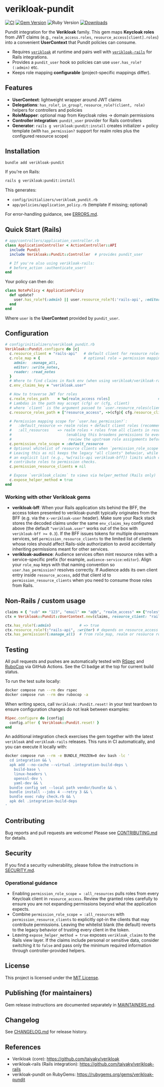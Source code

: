 # verikloak-pundit

[![CI](https://github.com/taiyaky/verikloak-pundit/actions/workflows/ci.yml/badge.svg?branch=main)](https://github.com/taiyaky/verikloak-pundit/actions/workflows/ci.yml)
[![Gem Version](https://img.shields.io/gem/v/verikloak-pundit)](https://rubygems.org/gems/verikloak-pundit)
![Ruby Version](https://img.shields.io/badge/ruby-%3E%3D%203.1-blue)
[![Downloads](https://img.shields.io/gem/dt/verikloak-pundit)](https://rubygems.org/gems/verikloak-pundit)

Pundit integration for the **Verikloak** family. This gem maps **Keycloak roles** from JWT claims (e.g., `realm_access.roles`, `resource_access[client].roles`) into a convenient **UserContext** that Pundit policies can consume.

- Requires [`verikloak`](https://rubygems.org/gems/verikloak) at runtime and pairs well with [`verikloak-rails`](https://rubygems.org/gems/verikloak-rails) for Rails integrations.
- Provides a `pundit_user` hook so policies can use `user.has_role?(:admin)` etc.
- Keeps role mapping **configurable** (project-specific mappings differ).

## Features

- **UserContext**: lightweight wrapper around JWT claims
- **Delegations**: `has_role?`, `in_group?`, `resource_role?(client, role)` helpers for controllers and policies
- **RoleMapper**: optional map from Keycloak roles → domain permissions
- **Controller integration**: `pundit_user` provider for Rails controllers
- **Generator**: `rails g verikloak:pundit:install` creates initializer + policy template (with `has_permission?` support for realm roles plus the configured resource scope)

## Installation

```bash
bundle add verikloak-pundit
```

If you're on Rails:

```bash
rails g verikloak:pundit:install
```

This generates:

- `config/initializers/verikloak_pundit.rb`
- `app/policies/application_policy.rb` (template if missing; optional)

For error-handling guidance, see [ERRORS.md](ERRORS.md).

## Quick Start (Rails)

```ruby
# app/controllers/application_controller.rb
class ApplicationController < ActionController::API
  include Pundit
  include Verikloak::Pundit::Controller  # provides pundit_user

  # If you're also using verikloak-rails:
  # before_action :authenticate_user!
end
```

Your policy can then do:

```ruby
class NotePolicy < ApplicationPolicy
  def update?
    user.has_role?(:admin) || user.resource_role?(:'rails-api', :editor)
  end
end
```

Where `user` is the **UserContext** provided by `pundit_user`.

## Configuration

```ruby
# config/initializers/verikloak_pundit.rb
Verikloak::Pundit.configure do |c|
  c.resource_client = "rails-api"   # default client for resource roles
  c.role_map = {                    # optional role → permission mapping
    admin:  :manage_all,
    editor: :write_notes,
    reader: :read_notes
  }
  # Where to find claims in Rack env (when using verikloak/verikloak-rails)
  c.env_claims_key = "verikloak.user"

  # How to traverse JWT for roles
  c.realm_roles_path    = %w[realm_access roles]                      # => claims["realm_access"]["roles"]
  # Lambdas in the path may accept (cfg) or (cfg, client)
  # where `client` is the argument passed to `user.resource_roles(client)`
  c.resource_roles_path = ["resource_access", ->(cfg){ cfg.resource_client }, "roles"]

  # Permission mapping scope for `user.has_permission?`:
  #   :default_resource => realm roles + default client roles (recommended)
  #   :all_resources    => realm roles + roles from all clients in resource_access
  #                         (enabling this broadens permissions to every resource client;
  #                          review the upstream role assignments before turning it on)
  c.permission_role_scope = :default_resource
  # Optional whitelist of resource clients when `permission_role_scope = :all_resources`.
  # Leaving this as nil keeps the legacy "all clients" behavior, while providing
  # an explicit list (e.g., %w[rails-api verikloak-bff]) limits which clients can
  # contribute roles to permission checks.
  c.permission_resource_clients = nil

  # Expose `verikloak_claims` to views via helper_method (Rails only)
  c.expose_helper_method = true
end
```

### Working with other Verikloak gems

- **verikloak-bff**: When your Rails application sits behind the BFF, the access
  token presented to verikloak-pundit typically originates from the BFF
  (e.g. via the `x-verikloak-user` header). Make sure your Rack stack stores the
  decoded claims under the same `env_claims_key` configured above (the default
  `"verikloak.user"` works out of the box with `verikloak-bff >= 0.3`). If the
  BFF issues tokens for multiple downstream services, set
  `permission_resource_clients` to the limited list of clients whose roles should
  affect Rails-side authorization to avoid accidentally inheriting permissions
  meant for other services.
- **verikloak-audience**: Audience services often mint resource roles with a
  service-specific prefix (for example, `audience-service:editor`). Align your
  `role_map` keys with that naming convention so `user.has_permission?` resolves
  correctly. If Audience adds its own client entry inside `resource_access`, add
  that client id to `permission_resource_clients` when you need to consume those
  roles from Rails.

## Non-Rails / custom usage

```ruby
claims = { "sub" => "123", "email" => "a@b", "realm_access" => {"roles" => ["admin"]} }
ctx = Verikloak::Pundit::UserContext.new(claims, resource_client: "rails-api")

ctx.has_role?(:admin)             # => true
ctx.resource_role?(:"rails-api", :writer) # depends on resource_access
ctx.has_permission?(:manage_all)  # from role_map, realm or resource roles
```

## Testing
All pull requests and pushes are automatically tested with [RSpec](https://rspec.info/) and [RuboCop](https://rubocop.org/) via GitHub Actions.
See the CI badge at the top for current build status.

To run the test suite locally:

```bash
docker compose run --rm dev rspec
docker compose run --rm dev rubocop -a
```

When writing specs, call `Verikloak::Pundit.reset!` in your test teardown to ensure configuration changes do not leak between examples:

```ruby
RSpec.configure do |config|
  config.after { Verikloak::Pundit.reset! }
end
```

An additional integration check exercises the gem together with the latest `verikloak` and `verikloak-rails` releases. This runs in CI automatically, and you can execute it locally with:

```bash
docker compose run --rm -e BUNDLE_FROZEN=0 dev bash -lc '
  cd integration && \
  apk add --no-cache --virtual .integration-build-deps \
    build-base \
    linux-headers \
    openssl-dev \
    yaml-dev && \
  bundle config set --local path vendor/bundle && \
  bundle install --jobs 4 --retry 3 && \
  bundle exec ruby check.rb && \
  apk del .integration-build-deps
'
```

## Contributing
Bug reports and pull requests are welcome! Please see [CONTRIBUTING.md](CONTRIBUTING.md) for details.

## Security
If you find a security vulnerability, please follow the instructions in [SECURITY.md](SECURITY.md).

### Operational guidance
- Enabling `permission_role_scope = :all_resources` pulls roles from every Keycloak client in `resource_access`. Review the granted roles carefully to ensure you are not expanding permissions beyond what the application expects.
- Combine `permission_role_scope = :all_resources` with `permission_resource_clients`
  to explicitly opt-in the clients that may contribute permissions. Leaving the
  whitelist blank (the default) reverts to the legacy behavior of trusting
  every client in the token.
- Leaving `expose_helper_method = true` exposes `verikloak_claims` to the Rails view layer. If the claims include personal or sensitive data, consider switching it to `false` and pass only the minimum required information through controller-provided helpers.

## License
This project is licensed under the [MIT License](LICENSE).

## Publishing (for maintainers)
Gem release instructions are documented separately in [MAINTAINERS.md](MAINTAINERS.md).

## Changelog
See [CHANGELOG.md](CHANGELOG.md) for release history.

## References
- Verikloak (core): https://github.com/taiyaky/verikloak
- verikloak-rails (Rails integration): https://github.com/taiyaky/verikloak-rails
- verikloak-pundit on RubyGems: https://rubygems.org/gems/verikloak-pundit
